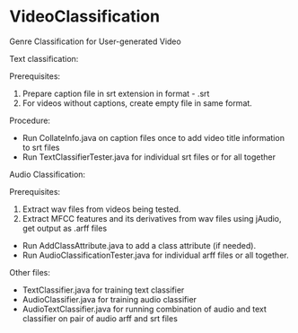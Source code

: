 # VideoClassification
Genre Classification for User-generated Video

Text classification:

Prerequisites:

1. Prepare caption file in srt extension in format - <YouTube video id>.srt
2. For videos without captions, create empty file in same format.

Procedure:

* Run CollateInfo.java on caption files once to add video title information to srt files
* Run TextClassifierTester.java for individual srt files or for all together

Audio Classification:

Prerequisites:

1. Extract wav files from videos being tested.
2. Extract MFCC features and its derivatives from wav files using jAudio, get output as .arff files

* Run AddClassAttribute.java to add a class attribute (if needed).
* Run AudioClassificationTester.java for individual arff files or all together.

Other files:

* TextClassifier.java for training text classifier
* AudioClassifier.java for training audio classifier
* AudioTextClassifier.java for running combination of audio and text classifier on pair of audio arff and srt files

